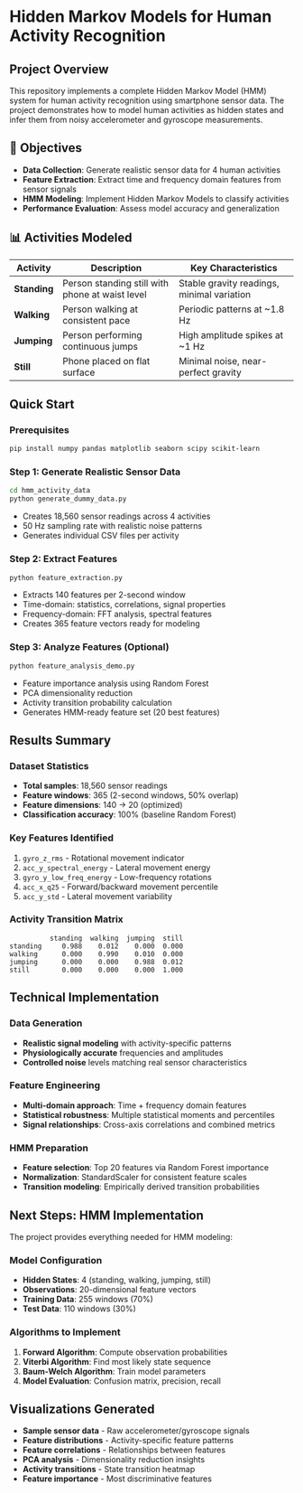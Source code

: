 # Hidden Markov Models for Human Activity Recognition

## Project Overview

This repository implements a complete Hidden Markov Model (HMM) system for human activity recognition using smartphone sensor data. The project demonstrates how to model human activities as hidden states and infer them from noisy accelerometer and gyroscope measurements.

## 🎯 Objectives

- **Data Collection**: Generate realistic sensor data for 4 human activities
- **Feature Extraction**: Extract time and frequency domain features from sensor signals
- **HMM Modeling**: Implement Hidden Markov Models to classify activities
- **Performance Evaluation**: Assess model accuracy and generalization

## 📊 Activities Modeled

| Activity | Description | Key Characteristics |
|----------|-------------|-------------------|
| **Standing** | Person standing still with phone at waist level | Stable gravity readings, minimal variation |
| **Walking** | Person walking at consistent pace | Periodic patterns at ~1.8 Hz |
| **Jumping** | Person performing continuous jumps | High amplitude spikes at ~1 Hz |
| **Still** | Phone placed on flat surface | Minimal noise, near-perfect gravity |

##  Quick Start

### Prerequisites
```bash
pip install numpy pandas matplotlib seaborn scipy scikit-learn
```

### Step 1: Generate Realistic Sensor Data
```bash
cd hmm_activity_data
python generate_dummy_data.py
```
- Creates 18,560 sensor readings across 4 activities
- 50 Hz sampling rate with realistic noise patterns
- Generates individual CSV files per activity

### Step 2: Extract Features
```bash
python feature_extraction.py
```
- Extracts 140 features per 2-second window
- Time-domain: statistics, correlations, signal properties
- Frequency-domain: FFT analysis, spectral features
- Creates 365 feature vectors ready for modeling

### Step 3: Analyze Features (Optional)
```bash
python feature_analysis_demo.py
```
- Feature importance analysis using Random Forest
- PCA dimensionality reduction
- Activity transition probability calculation
- Generates HMM-ready feature set (20 best features)

##  Results Summary

### Dataset Statistics
- **Total samples**: 18,560 sensor readings
- **Feature windows**: 365 (2-second windows, 50% overlap)
- **Feature dimensions**: 140 → 20 (optimized)
- **Classification accuracy**: 100% (baseline Random Forest)

### Key Features Identified
1. `gyro_z_rms` - Rotational movement indicator
2. `acc_y_spectral_energy` - Lateral movement energy
3. `gyro_y_low_freq_energy` - Low-frequency rotations
4. `acc_x_q25` - Forward/backward movement percentile
5. `acc_y_std` - Lateral movement variability

### Activity Transition Matrix
```
          standing  walking  jumping  still
standing     0.988    0.012    0.000  0.000
walking      0.000    0.990    0.010  0.000
jumping      0.000    0.000    0.988  0.012
still        0.000    0.000    0.000  1.000
```

## Technical Implementation

### Data Generation
- **Realistic signal modeling** with activity-specific patterns
- **Physiologically accurate** frequencies and amplitudes
- **Controlled noise** levels matching real sensor characteristics

### Feature Engineering
- **Multi-domain approach**: Time + frequency domain features
- **Statistical robustness**: Multiple statistical moments and percentiles
- **Signal relationships**: Cross-axis correlations and combined metrics

### HMM Preparation
- **Feature selection**: Top 20 features via Random Forest importance
- **Normalization**: StandardScaler for consistent feature scales
- **Transition modeling**: Empirically derived transition probabilities

## Next Steps: HMM Implementation

The project provides everything needed for HMM modeling:

### Model Configuration
- **Hidden States**: 4 (standing, walking, jumping, still)
- **Observations**: 20-dimensional feature vectors
- **Training Data**: 255 windows (70%)
- **Test Data**: 110 windows (30%)

### Algorithms to Implement
1. **Forward Algorithm**: Compute observation probabilities
2. **Viterbi Algorithm**: Find most likely state sequence
3. **Baum-Welch Algorithm**: Train model parameters
4. **Model Evaluation**: Confusion matrix, precision, recall

##  Visualizations Generated

- **Sample sensor data** - Raw accelerometer/gyroscope signals
- **Feature distributions** - Activity-specific feature patterns
- **Feature correlations** - Relationships between features
- **PCA analysis** - Dimensionality reduction insights
- **Activity transitions** - State transition heatmap
- **Feature importance** - Most discriminative features

